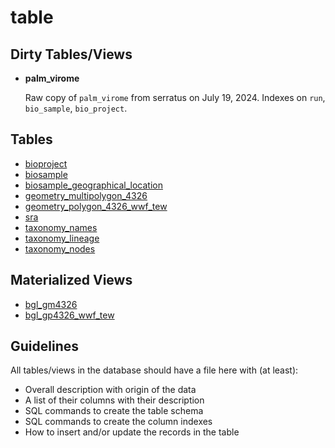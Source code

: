 # table

## Dirty Tables/Views

* **palm_virome**

  Raw copy of `palm_virome` from serratus on July 19, 2024.
  Indexes on `run`, `bio_sample`, `bio_project`.

## Tables

* [bioproject](bioproject.md)
* [biosample](biosample.md)
* [biosample_geographical_location](biosample_geographical_location.md)
* [geometry_multipolygon_4326](geometry_multipolygon_4326.md)
* [geometry_polygon_4326_wwf_tew](geometry_polygon_4326_wwf_tew.md)
* [sra](sra.md)
* [taxonomy_names](taxonomy_names.md)
* [taxonomy_lineage](taxonomy_lineage.md)
* [taxonomy_nodes](taxonomy_nodes.md)

## Materialized Views

* [bgl_gm4326](bgl_gm4326.md)
* [bgl_gp4326_wwf_tew](bgl_gp4326_wwf_tew.md)

## Guidelines

All tables/views in the database should have a file here with (at least):

 * Overall description with origin of the data
 * A list of their columns with their description
 * SQL commands to create the table schema
 * SQL commands to create the column indexes
 * How to insert and/or update the records in the table
